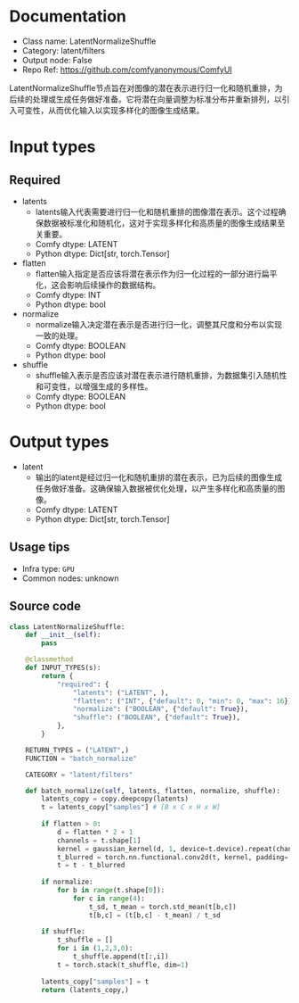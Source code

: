 
# Documentation
- Class name: LatentNormalizeShuffle
- Category: latent/filters
- Output node: False
- Repo Ref: https://github.com/comfyanonymous/ComfyUI

LatentNormalizeShuffle节点旨在对图像的潜在表示进行归一化和随机重排，为后续的处理或生成任务做好准备。它将潜在向量调整为标准分布并重新排列，以引入可变性，从而优化输入以实现多样化的图像生成结果。

# Input types
## Required
- latents
    - latents输入代表需要进行归一化和随机重排的图像潜在表示。这个过程确保数据被标准化和随机化，这对于实现多样化和高质量的图像生成结果至关重要。
    - Comfy dtype: LATENT
    - Python dtype: Dict[str, torch.Tensor]
- flatten
    - flatten输入指定是否应该将潜在表示作为归一化过程的一部分进行扁平化，这会影响后续操作的数据结构。
    - Comfy dtype: INT
    - Python dtype: bool
- normalize
    - normalize输入决定潜在表示是否进行归一化，调整其尺度和分布以实现一致的处理。
    - Comfy dtype: BOOLEAN
    - Python dtype: bool
- shuffle
    - shuffle输入表示是否应该对潜在表示进行随机重排，为数据集引入随机性和可变性，以增强生成的多样性。
    - Comfy dtype: BOOLEAN
    - Python dtype: bool

# Output types
- latent
    - 输出的latent是经过归一化和随机重排的潜在表示，已为后续的图像生成任务做好准备。这确保输入数据被优化处理，以产生多样化和高质量的图像。
    - Comfy dtype: LATENT
    - Python dtype: Dict[str, torch.Tensor]


## Usage tips
- Infra type: `GPU`
- Common nodes: unknown


## Source code
```python
class LatentNormalizeShuffle:
    def __init__(self):
        pass

    @classmethod
    def INPUT_TYPES(s):
        return {
            "required": {
                "latents": ("LATENT", ),
                "flatten": ("INT", {"default": 0, "min": 0, "max": 16}),
                "normalize": ("BOOLEAN", {"default": True}),
                "shuffle": ("BOOLEAN", {"default": True}),
            },
        }

    RETURN_TYPES = ("LATENT",)
    FUNCTION = "batch_normalize"

    CATEGORY = "latent/filters"

    def batch_normalize(self, latents, flatten, normalize, shuffle):
        latents_copy = copy.deepcopy(latents)
        t = latents_copy["samples"] # [B x C x H x W]
        
        if flatten > 0:
            d = flatten * 2 + 1
            channels = t.shape[1]
            kernel = gaussian_kernel(d, 1, device=t.device).repeat(channels, 1, 1).unsqueeze(1)
            t_blurred = torch.nn.functional.conv2d(t, kernel, padding='same', groups=channels)
            t = t - t_blurred
        
        if normalize:
            for b in range(t.shape[0]):
                for c in range(4):
                    t_sd, t_mean = torch.std_mean(t[b,c])
                    t[b,c] = (t[b,c] - t_mean) / t_sd
        
        if shuffle:
            t_shuffle = []
            for i in (1,2,3,0):
                t_shuffle.append(t[:,i])
            t = torch.stack(t_shuffle, dim=1)
        
        latents_copy["samples"] = t
        return (latents_copy,)

```
